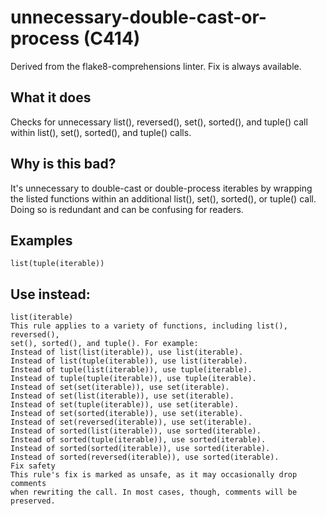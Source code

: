 # unnecessary-double-cast-or-process (C414)
Derived from the flake8-comprehensions linter.
Fix is always available.
## What it does
Checks for unnecessary list(), reversed(), set(), sorted(), and
tuple() call within list(), set(), sorted(), and tuple() calls.
## Why is this bad?
It's unnecessary to double-cast or double-process iterables by wrapping
the listed functions within an additional list(), set(), sorted(), or
tuple() call. Doing so is redundant and can be confusing for readers.
## Examples
```
list(tuple(iterable))
```
## Use instead:
```
list(iterable)
This rule applies to a variety of functions, including list(), reversed(),
set(), sorted(), and tuple(). For example:
Instead of list(list(iterable)), use list(iterable).
Instead of list(tuple(iterable)), use list(iterable).
Instead of tuple(list(iterable)), use tuple(iterable).
Instead of tuple(tuple(iterable)), use tuple(iterable).
Instead of set(set(iterable)), use set(iterable).
Instead of set(list(iterable)), use set(iterable).
Instead of set(tuple(iterable)), use set(iterable).
Instead of set(sorted(iterable)), use set(iterable).
Instead of set(reversed(iterable)), use set(iterable).
Instead of sorted(list(iterable)), use sorted(iterable).
Instead of sorted(tuple(iterable)), use sorted(iterable).
Instead of sorted(sorted(iterable)), use sorted(iterable).
Instead of sorted(reversed(iterable)), use sorted(iterable).
Fix safety
This rule's fix is marked as unsafe, as it may occasionally drop comments
when rewriting the call. In most cases, though, comments will be preserved.
```
